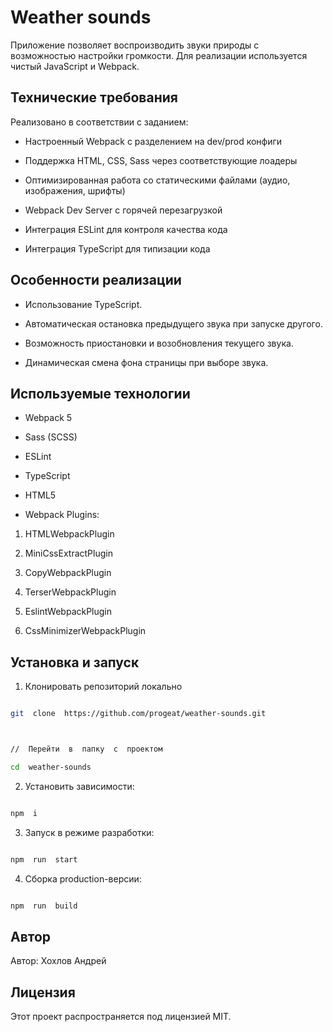 # Weather sounds

Приложение позволяет воспроизводить звуки природы с возможностью настройки громкости. Для реализации используется чистый JavaScript и Webpack.

## Технические требования

Реализовано в соответствии с заданием:

- Настроенный Webpack с разделением на dev/prod конфиги

- Поддержка HTML, CSS, Sass через соответствующие лоадеры

- Оптимизированная работа со статическими файлами (аудио, изображения, шрифты)

- Webpack Dev Server с горячей перезагрузкой

- Интеграция ESLint для контроля качества кода

- Интеграция TypeScript для типизации кода

## Особенности реализации

- Использование TypeScript.

- Автоматическая остановка предыдущего звука при запуске другого.

- Возможность приостановки и возобновления текущего звука.

- Динамическая смена фона страницы при выборе звука.

## Используемые технологии

- Webpack 5

- Sass (SCSS)

- ESLint

- TypeScript

- HTML5

- Webpack Plugins:

1. HTMLWebpackPlugin

2. MiniCssExtractPlugin

3. CopyWebpackPlugin

4. TerserWebpackPlugin

5. EslintWebpackPlugin

6. CssMinimizerWebpackPlugin

## Установка и запуск

1. Клонировать репозиторий локально

```bash

git  clone  https://github.com/progeat/weather-sounds.git



//  Перейти  в  папку  с  проектом

cd  weather-sounds

```

2. Установить зависимости:

```bash

npm  i

```

3. Запуск в режиме разработки:

```bash

npm  run  start

```

4. Сборка production-версии:

```bash

npm  run  build

```

## Автор

Автор: Хохлов Андрей

## Лицензия

Этот проект распространяется под лицензией MIT.
